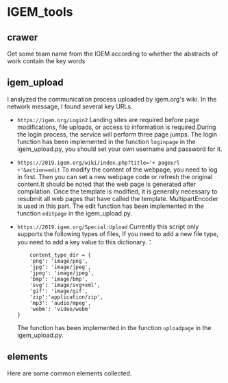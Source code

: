 # IGEM_tools

## crawer
Get some team name from the IGEM according to whether the abstracts of work contain the key words

## igem_upload
I analyzed the communication process uploaded by igem.org's wiki. In the network message, I found several key URLs.
+ `https://igem.org/Login2`
    Landing sites are required before page modifications, file uploads, or access to information is required.During the login process, the service will perform three page jumps.
    The login function has been implemented in the function `loginpage` in the igem_upload.py, you should set your own username and password for it.

+ `https://2019.igem.org/wiki/index.php?title='+ pageurl +'&action=edit`
    To modify the content of the webpage, you need to log in first. Then you can set a new webpage code or refresh the original content.It should be noted that the web page is generated after compilation. Once the template is modified, it is generally necessary to resubmit all web pages that have called the template. MultipartEncoder is used in this part.
    The edit function has been implemented in the function `editpage` in the igem_upload.py.
    
+ `https://2019.igem.org/Special:Upload`
    Currently this script only supports the following types of files, If you need to add a new file type, you need to add a key value to this dictionary.：
    ```
        content_type_dir = {
        'png': 'image/png',
        'jpg': 'image/jpeg',
        'jpeg': 'image/jpeg',
        'bmp': 'image/bmp',
        'svg': 'image/svg+xml',
        'gif': 'image/gif',
        'zip':'application/zip',
        'mp3': 'audio/mpeg',
        'webm': 'video/webm'
    }
    ```
    The function has been implemented in the function `uploadpage` in the igem_upload.py.

## elements
Here are some common elements collected.
